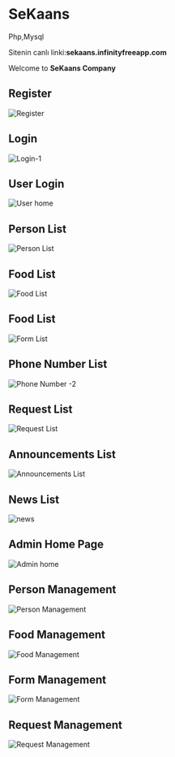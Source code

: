 ﻿# SeKaans 
Php,Mysql

Sitenin canlı linki:**sekaans.infinityfreeapp.com**


Welcome to **SeKaans Company**

## Register
![Register](https://github.com/kaankaltakkiran/SeKaans/assets/98158194/14623d5c-efc8-461b-963f-3789c20a59a4)
## Login
![Login-1](https://github.com/kaankaltakkiran/SeKaans/assets/98158194/1230d05e-9701-462b-9d0e-1a1353c33781)
## User Login
![User home](https://github.com/kaankaltakkiran/SeKaans/assets/98158194/433a1f5a-88be-4862-bb02-83eeac65dfc7)
## Person List
![Person List](https://github.com/kaankaltakkiran/SeKaans/assets/98158194/870754b5-e8f7-4858-8425-8ea190b705f1)
## Food List
![Food List](https://github.com/kaankaltakkiran/SeKaans/assets/98158194/24497e1c-be96-4aee-9e2d-3e896a672e4a)
## Food List
![Form List](https://github.com/kaankaltakkiran/SeKaans/assets/98158194/5897817a-5835-4d75-9eca-602711923c5e)
## Phone Number List
![Phone Number -2](https://github.com/kaankaltakkiran/SeKaans/assets/98158194/fe26a6a3-8466-46c0-b85e-3796ac50f8ca)
## Request List
![Request List](https://github.com/kaankaltakkiran/SeKaans/assets/98158194/11a34cac-4abd-4960-a935-87d13490caa7)
## Announcements List
![Announcements List](https://github.com/kaankaltakkiran/SeKaans/assets/98158194/fb03e5ce-c329-4131-aab9-281ecc802532)
## News List
![news](https://github.com/kaankaltakkiran/SeKaans/assets/98158194/578cf158-8a1c-484f-9050-5ff6257eb8b1)
## Admin Home Page
![Admin home](https://github.com/kaankaltakkiran/SeKaans/assets/98158194/cd2f5c1c-7501-4906-ad65-0c81a2129b30)
## Person Management
![Person Management](https://github.com/kaankaltakkiran/SeKaans/assets/98158194/51dd5ceb-5426-41a8-a8cd-405e9a1774a0)
## Food Management
![Food Management](https://github.com/kaankaltakkiran/SeKaans/assets/98158194/22901d7c-7c47-4aa3-bf61-e5149dbfa42f)
## Form Management
![Form Management](https://github.com/kaankaltakkiran/SeKaans/assets/98158194/3a3de0c8-b26f-437b-90e7-4839a14ac75d)
## Request Management
![Request Management](https://github.com/kaankaltakkiran/SeKaans/assets/98158194/9b7698a1-a98e-4242-9301-a9841be6e331)



